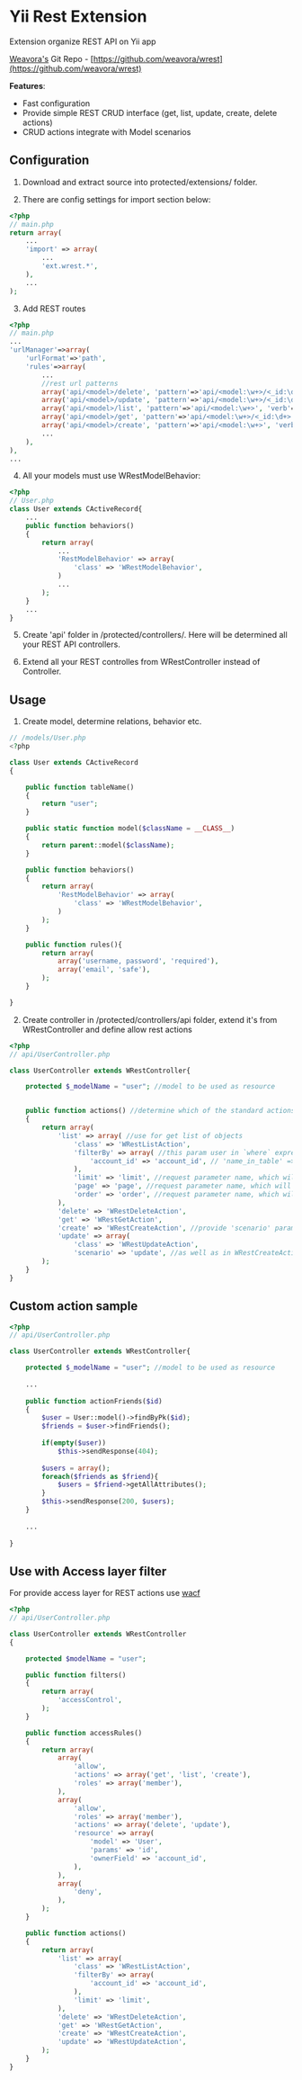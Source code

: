 Yii Rest Extension
===================

Extension organize REST API on Yii app 

[Weavora's](http://weavora.com) Git Repo - [https://github.com/weavora/wrest](https://github.com/weavora/wrest)

**Features**:

* Fast configuration
* Provide simple REST CRUD interface (get, list, update, create, delete actions)
* CRUD actions integrate with Model scenarios

Configuration
-----

1) Download and extract source into protected/extensions/ folder.

2) There are config settings for import section below:

```php
<?php
// main.php
return array(
	...
	'import' => array(
		...
		'ext.wrest.*',
	),
	...
);
```

3) Add REST routes

```php
<?php
// main.php
...
'urlManager'=>array(
	'urlFormat'=>'path',
	'rules'=>array(
		...
		//rest url patterns
		array('api/<model>/delete', 'pattern'=>'api/<model:\w+>/<_id:\d+>', 'verb'=>'DELETE'),
		array('api/<model>/update', 'pattern'=>'api/<model:\w+>/<_id:\d+>', 'verb'=>'PUT'),
		array('api/<model>/list', 'pattern'=>'api/<model:\w+>', 'verb'=>'GET'),
		array('api/<model>/get', 'pattern'=>'api/<model:\w+>/<_id:\d+>', 'verb'=>'GET'),
		array('api/<model>/create', 'pattern'=>'api/<model:\w+>', 'verb'=>'POST'),
		...
	),
),
...
```

4) All your models must use WRestModelBehavior:

```php
<?php
// User.php
class User extends CActiveRecord{
	...
	public function behaviors()
	{
		return array(
			...
			'RestModelBehavior' => array(
				'class' => 'WRestModelBehavior',
			)
			...
		);
	}
	...
}
```

5) Create 'api' folder in /protected/controllers/. Here will be determined all your REST API controllers.

6) Extend all your REST controlles from WRestController instead of Controller.

Usage
-----

1) Create model, determine relations, behavior etc.

```php
// /models/User.php
<?php

class User extends CActiveRecord
{

	public function tableName()
	{
		return "user";
	}

	public static function model($className = __CLASS__)
	{
		return parent::model($className);
	}

	public function behaviors()
	{
		return array(
			'RestModelBehavior' => array(
				'class' => 'WRestModelBehavior',
			)
		);
	}

	public function rules(){
		return array(
			array('username, password', 'required'),
			array('email', 'safe'),
		);
	}

}
```

2) Create controller in /protected/controllers/api folder, extend it's from WRestController and define allow rest actions

```php
<?php 
// api/UserController.php

class UserController extends WRestController{

	protected $_modelName = "user"; //model to be used as resource


	public function actions() //determine which of the standard actions will support the controller
	{
		return array(
			'list' => array( //use for get list of objects
				'class' => 'WRestListAction',
				'filterBy' => array( //this param user in `where` expression when forming an db query
					'account_id' => 'account_id', // 'name_in_table' => 'request_param_name'
				),
				'limit' => 'limit', //request parameter name, which will contain limit of object
				'page' => 'page', //request parameter name, which will contain requested page num
				'order' => 'order', //request parameter name, which will contain ordering for sort
			),
			'delete' => 'WRestDeleteAction',
			'get' => 'WRestGetAction',
			'create' => 'WRestCreateAction', //provide 'scenario' param
			'update' => array(
				'class' => 'WRestUpdateAction',
				'scenario' => 'update', //as well as in WRestCreateAction optional param
		);
	}
}
```


Custom action sample
--------------------

```php
<?php
// api/UserController.php

class UserController extends WRestController{

	protected $_modelName = "user"; //model to be used as resource
	
	...
	
	public function actionFriends($id)
	{
		$user = User::model()->findByPk($id);
		$friends = $user->findFriends();
		
		if(empty($user))
			$this->sendResponse(404);
			
		$users = array();
		foreach($friends as $friend){
			$users = $friend->getAllAttributes();
		}
		$this->sendResponse(200, $users);
	}
	
	...
	
}
```

Use with Access layer filter
-----------------

For provide access layer for REST actions use [wacf](https://github.com/weavora/yii-wacf)

```php
<?php
// api/UserController.php

class UserController extends WRestController
{

	protected $modelName = "user";

	public function filters()
	{
		return array(
			'accessControl',
		);
	}

	public function accessRules()
	{
		return array(
			array(
				'allow',
				'actions' => array('get', 'list', 'create'),
				'roles' => array('member'),
			),
			array(
				'allow',
				'roles' => array('member'),
				'actions' => array('delete', 'update'),
				'resource' => array(
					'model' => 'User',
					'params' => 'id',
					'ownerField' => 'account_id',
				),
			),
			array(
				'deny',
			),
		);
	}

	public function actions()
	{
		return array(
			'list' => array(
				'class' => 'WRestListAction',
				'filterBy' => array(
					'account_id' => 'account_id',
				),
				'limit' => 'limit',
			),
			'delete' => 'WRestDeleteAction',
			'get' => 'WRestGetAction',
			'create' => 'WRestCreateAction',
			'update' => 'WRestUpdateAction',
		);
	}
}
```